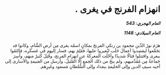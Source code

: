<h1 dir="rtl">انهزام الفرنج في يغرى .</h1>

<h5 dir="rtl">العام الهجري:  543

العام الميلادي: 1148

</h5>

<p dir="rtl">هزَمَ نورُ الدِّينِ محمود بن زنكي الفرنجَ بمكانٍ اسمُه يغرى مِن أرضِ الشَّامِ، وكانوا قد تجَمَّعوا ليقصِدوا أعمالَ حَلَب ليُغيروا عليها، فعَلِمَ بهم، فسار إليهم في عَسكَرِه، فالتَقَوا بيغرى واقتتلوا قتالًا شديدًا وأجْلَت المعركةُ عن انهزام الفرنج، وقُتِلَ كَثيرٌ منهم، وأُسِرَ جَماعةٌ مِن مُقَدَّميهم، ولم ينجُ من ذلك الجمعِ إلَّا القَليلُ، وأرسل من الغنيمةِ والأسارى إلى أخيه سيفِ الدين وإلى الخليفةِ ببغداد وإلى السُّلطانِ مَسعود وغَيرِهم.</p></br>
